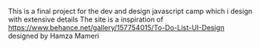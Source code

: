 This is a final project for the dev and design javascript camp which i design with extensive details
The site is a inspiration of https://www.behance.net/gallery/157754015/To-Do-List-UI-Design designed by Hamza Mameri
